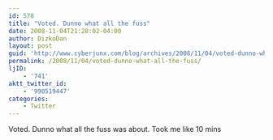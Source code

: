 ```yaml
---
id: 578
title: "Voted. Dunno what all the fuss"
date: 2008-11-04T21:28:02-04:00
author: DizkoDan
layout: post
guid: 'http://www.cyberjunx.com/blog/archives/2008/11/04/voted-dunno-what-all-the-fuss/'
permalink: /2008/11/04/voted-dunno-what-all-the-fuss/
ljID:
    - '741'
aktt_twitter_id:
    - '990519447'
categories:
    - Twitter
---
```


Voted. Dunno what all the fuss was about. Took me like 10 mins